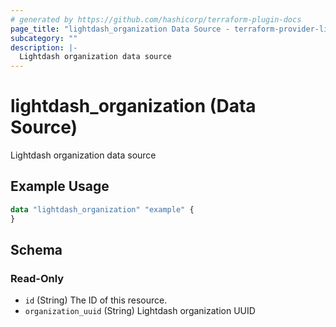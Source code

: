 ```yaml
---
# generated by https://github.com/hashicorp/terraform-plugin-docs
page_title: "lightdash_organization Data Source - terraform-provider-lightdash"
subcategory: ""
description: |-
  Lightdash organization data source
---
```


# lightdash_organization (Data Source)

Lightdash organization data source

## Example Usage

```terraform
data "lightdash_organization" "example" {
}
```

<!-- schema generated by tfplugindocs -->
## Schema

### Read-Only

- `id` (String) The ID of this resource.
- `organization_uuid` (String) Lightdash organization UUID
